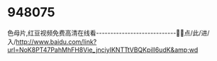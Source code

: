 # 948075
色母片,红豆视频免费高清在线看----------------------------🏁🏁点/此/进/入/http://www.baidu.com/link?url=NoK8PT47PahMhFH8Vie_jnciyIKNTTtVBQKpill6udK&amp;wd
